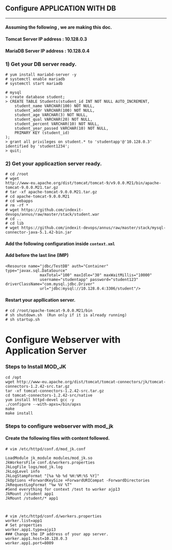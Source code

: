 ## Configure APPLICATION WITH DB
---------------------------------
#### Assuming the following , we are making this doc.
#### Tomcat Server IP address : 10.128.0.3
#### MariaDB Server IP address : 10.128.0.4


### 1) Get your DB server ready.
```
# yum install mariabd-server -y
# systemctl enable mariadb
# systemctl start mariadb

# mysql
> create database student;
> CREATE TABLE Students(student_id INT NOT NULL AUTO_INCREMENT,
	student_name VARCHAR(100) NOT NULL,
    student_addr VARCHAR(100) NOT NULL,
	student_age VARCHAR(3) NOT NULL,
	student_qual VARCHAR(20) NOT NULL,
	student_percent VARCHAR(10) NOT NULL,
	student_year_passed VARCHAR(10) NOT NULL,
	PRIMARY KEY (student_id)
);
> grant all privileges on student.* to 'studentapp'@'10.128.0.3' identified by 'student1234';
> quit;
```
### 2) Get your applicaztion server ready.

```
# cd /root
# wget 
http://www-eu.apache.org/dist/tomcat/tomcat-9/v9.0.0.M21/bin/apache-tomcat-9.0.0.M21.tar.gz
# tar -xf apache-tomcat-9.0.0.M21.tar.gz
# cd apache-tomcat-9.0.0.M21
# cd webapps
# rm -rf *
# wget https://github.com/indexit-devops/annus/raw/master/stack/student.war
# cd ..
# cd lib
# wget https://github.com/indexit-devops/annus/raw/master/stack/mysql-connector-java-5.1.42-bin.jar
```

#### Add the following configuration inside `context.xml`
#### Add before the last line (IMP)
```
<Resource name="jdbc/TestDB" auth="Container" type="javax.sql.DataSource"
               maxTotal="100" maxIdle="30" maxWaitMillis="10000"
               username="studentapp" password="student123" driverClassName="com.mysql.jdbc.Driver"
               url="jdbc:mysql://10.128.0.4:3306/student"/>

```

#### Restart your appllication server.
```
# cd /root/apache-tomcat-9.0.0.M21/bin
# sh shutdown.sh  (Run only if it is already running)
# sh startup.sh
```
# Configure Webserver with Application Server

### Steps to Install MOD_JK 
```
cd /opt
wget http://www-eu.apache.org/dist/tomcat/tomcat-connectors/jk/tomcat-connectors-1.2.42-src.tar.gz
tar -xf tomcat-connectors-1.2.42-src.tar.gz
cd tomcat-connectors-1.2.42-src/native
yum install httpd-devel gcc -y
./configure --with-apxs=/bin/apxs
make
make install
```

### Steps to configure webserver with mod_jk

#### Create the following files with content followed.

```
# vim /etc/httpd/conf.d/mod_jk.conf

LoadModule jk_module modules/mod_jk.so
JkWorkersFile conf.d/workers.properties
JkLogFile logs/mod_jk.log
JkLogLevel info
JkLogStampFormat "[%a %b %d %H:%M:%S %Y]"
JkOptions +ForwardKeySize +ForwardURICompat -ForwardDirectories
JkRequestLogFormat "%w %V %T"
#Send everything for context /test to worker ajp13
JkMount /student app1
JkMount /student/* app1



# vim /etc/httpd/conf.d/workers.properties
worker.list=app1
# Set properties
worker.app1.type=ajp13
### Change the IP address of your app server.
worker.app1.host=10.128.0.3
worker.app1.port=8009
```



